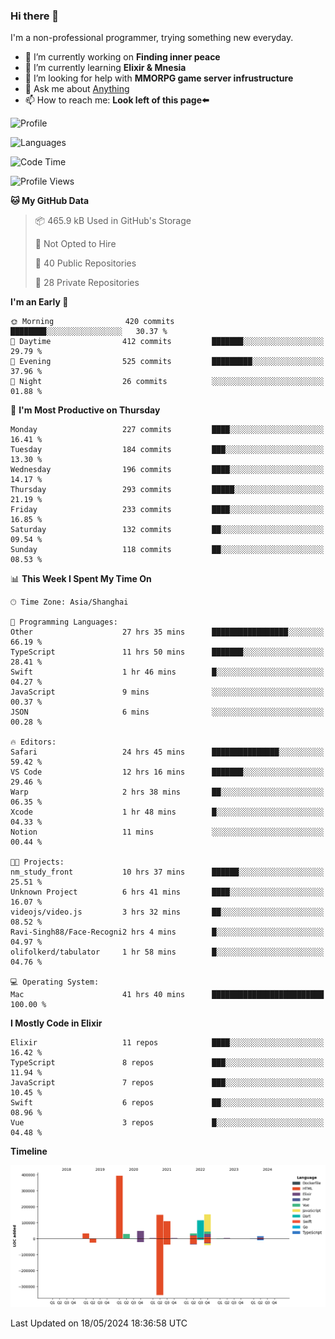 ### Hi there 👋

I'm a non-professional programmer, trying something new everyday.

<!--
**dyzdyz010/dyzdyz010** is a ✨ _special_ ✨ repository because its `README.md` (this file) appears on your GitHub profile.
-->

- 🔭 I’m currently working on **Finding inner peace**
- 🌱 I’m currently learning **Elixir & Mnesia**
- 🤔 I’m looking for help with **MMORPG game server infrustructure**
- 💬 Ask me about [Anything](https://github.com/dyzdyz010/dyzdyz010/issues)
- 📫 How to reach me: **Look left of this page⬅️**

<!-- - 👯 I’m looking to collaborate on
- 😄 Pronouns: ...
- ⚡ Fun fact: ...
 -->
 
![Profile](https://github-readme-stats.vercel.app/api?username=dyzdyz010&count_private=true&show_icons=true&theme=dracula)

![Languages](https://github-readme-stats.vercel.app/api/top-langs/?username=dyzdyz010&layout=compact&theme=dracula)

<!--START_SECTION:waka-->
![Code Time](http://img.shields.io/badge/Code%20Time-1%2C501%20hrs%2013%20mins-blue)

![Profile Views](http://img.shields.io/badge/Profile%20Views-0-blue)

**🐱 My GitHub Data** 

> 📦 465.9 kB Used in GitHub's Storage 
 > 
> 🚫 Not Opted to Hire
 > 
> 📜 40 Public Repositories 
 > 
> 🔑 28 Private Repositories 
 > 
**I'm an Early 🐤** 

```text
🌞 Morning                420 commits         ████████░░░░░░░░░░░░░░░░░   30.37 % 
🌆 Daytime                412 commits         ███████░░░░░░░░░░░░░░░░░░   29.79 % 
🌃 Evening                525 commits         █████████░░░░░░░░░░░░░░░░   37.96 % 
🌙 Night                  26 commits          ░░░░░░░░░░░░░░░░░░░░░░░░░   01.88 % 
```
📅 **I'm Most Productive on Thursday** 

```text
Monday                   227 commits         ████░░░░░░░░░░░░░░░░░░░░░   16.41 % 
Tuesday                  184 commits         ███░░░░░░░░░░░░░░░░░░░░░░   13.30 % 
Wednesday                196 commits         ████░░░░░░░░░░░░░░░░░░░░░   14.17 % 
Thursday                 293 commits         █████░░░░░░░░░░░░░░░░░░░░   21.19 % 
Friday                   233 commits         ████░░░░░░░░░░░░░░░░░░░░░   16.85 % 
Saturday                 132 commits         ██░░░░░░░░░░░░░░░░░░░░░░░   09.54 % 
Sunday                   118 commits         ██░░░░░░░░░░░░░░░░░░░░░░░   08.53 % 
```


📊 **This Week I Spent My Time On** 

```text
🕑︎ Time Zone: Asia/Shanghai

💬 Programming Languages: 
Other                    27 hrs 35 mins      █████████████████░░░░░░░░   66.19 % 
TypeScript               11 hrs 50 mins      ███████░░░░░░░░░░░░░░░░░░   28.41 % 
Swift                    1 hr 46 mins        █░░░░░░░░░░░░░░░░░░░░░░░░   04.27 % 
JavaScript               9 mins              ░░░░░░░░░░░░░░░░░░░░░░░░░   00.37 % 
JSON                     6 mins              ░░░░░░░░░░░░░░░░░░░░░░░░░   00.28 % 

🔥 Editors: 
Safari                   24 hrs 45 mins      ███████████████░░░░░░░░░░   59.42 % 
VS Code                  12 hrs 16 mins      ███████░░░░░░░░░░░░░░░░░░   29.46 % 
Warp                     2 hrs 38 mins       ██░░░░░░░░░░░░░░░░░░░░░░░   06.35 % 
Xcode                    1 hr 48 mins        █░░░░░░░░░░░░░░░░░░░░░░░░   04.33 % 
Notion                   11 mins             ░░░░░░░░░░░░░░░░░░░░░░░░░   00.44 % 

🐱‍💻 Projects: 
nm_study_front           10 hrs 37 mins      ██████░░░░░░░░░░░░░░░░░░░   25.51 % 
Unknown Project          6 hrs 41 mins       ████░░░░░░░░░░░░░░░░░░░░░   16.07 % 
videojs/video.js         3 hrs 32 mins       ██░░░░░░░░░░░░░░░░░░░░░░░   08.52 % 
Ravi-Singh88/Face-Recogni2 hrs 4 mins        █░░░░░░░░░░░░░░░░░░░░░░░░   04.97 % 
olifolkerd/tabulator     1 hr 58 mins        █░░░░░░░░░░░░░░░░░░░░░░░░   04.76 % 

💻 Operating System: 
Mac                      41 hrs 40 mins      █████████████████████████   100.00 % 
```

**I Mostly Code in Elixir** 

```text
Elixir                   11 repos            ████░░░░░░░░░░░░░░░░░░░░░   16.42 % 
TypeScript               8 repos             ███░░░░░░░░░░░░░░░░░░░░░░   11.94 % 
JavaScript               7 repos             ███░░░░░░░░░░░░░░░░░░░░░░   10.45 % 
Swift                    6 repos             ██░░░░░░░░░░░░░░░░░░░░░░░   08.96 % 
Vue                      3 repos             █░░░░░░░░░░░░░░░░░░░░░░░░   04.48 % 
```



**Timeline**

![Lines of Code chart](https://raw.githubusercontent.com/dyzdyz010/dyzdyz010/master/assets/bar_graph.png)


 Last Updated on 18/05/2024 18:36:58 UTC
<!--END_SECTION:waka-->
